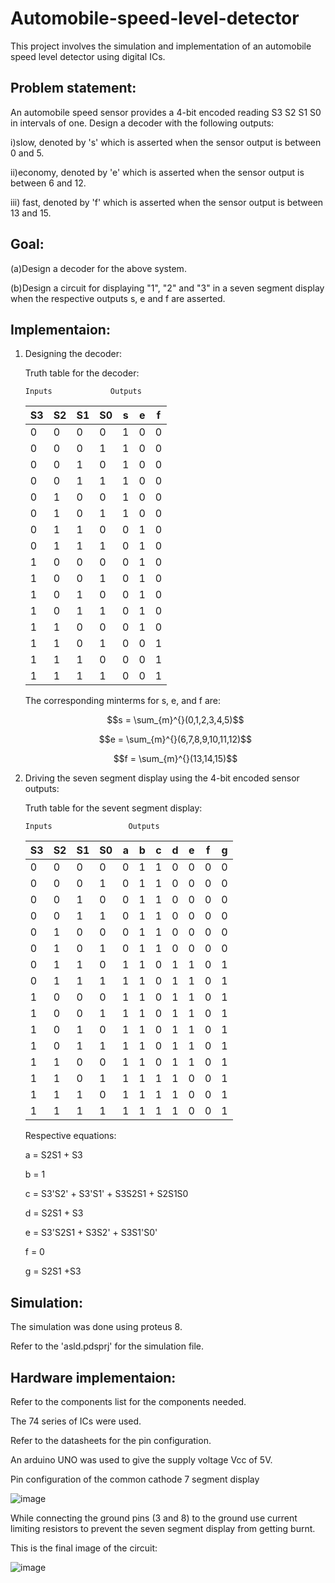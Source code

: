 # Automobile-speed-level-detector
This project involves the simulation and implementation of an automobile speed level detector using digital ICs.

## Problem statement:

An automobile speed sensor provides a 4-bit encoded reading S3 S2 S1 S0 in intervals of one. Design a decoder with the following outputs:

i)slow, denoted by 's' which is asserted when the sensor output is between 0 and 5. 

ii)economy, denoted by 'e' which is asserted when the sensor output is between 6 and 12.

iii) fast, denoted by 'f' which is asserted when the sensor output is between 13 and 15.

## Goal:

(a)Design a decoder for the above system. 

(b)Design a circuit for displaying "1", "2" and "3" in a seven segment display when the respective outputs s, e and f are asserted.

## Implementaion:

1. Designing the decoder:

   Truth table for the decoder:

       Inputs             Outputs      
   
    | S3 | S2 | S1 | S0 | s | e | f |
    |----|----|----|----|---|---|---|
    | 0  | 0  | 0  | 0  | 1 | 0 | 0 |
    | 0  | 0  | 0  | 1  | 1 | 0 | 0 |
    | 0  | 0  | 1  | 0  | 1 | 0 | 0 |
    | 0  | 0  | 1  | 1  | 1 | 0 | 0 |
    | 0  | 1  | 0  | 0  | 1 | 0 | 0 |
    | 0  | 1  | 0  | 1  | 1 | 0 | 0 |
    | 0  | 1  | 1  | 0  | 0 | 1 | 0 |
    | 0  | 1  | 1  | 1  | 0 | 1 | 0 |
    | 1  | 0  | 0  | 0  | 0 | 1 | 0 |
    | 1  | 0  | 0  | 1  | 0 | 1 | 0 |
    | 1  | 0  | 1  | 0  | 0 | 1 | 0 |
    | 1  | 0  | 1  | 1  | 0 | 1 | 0 |
    | 1  | 1  | 0  | 0  | 0 | 1 | 0 |
    | 1  | 1  | 0  | 1  | 0 | 0 | 1 |
    | 1  | 1  | 1  | 0  | 0 | 0 | 1 |
    | 1  | 1  | 1  | 1  | 0 | 0 | 1 |

   The corresponding minterms for s, e, and f are:

   $$s = \sum_{m}^{}(0,1,2,3,4,5)$$

   $$e = \sum_{m}^{}(6,7,8,9,10,11,12)$$

   $$f = \sum_{m}^{}(13,14,15)$$

2. Driving the seven segment display using the 4-bit encoded sensor outputs:

   Truth table for the sevent segment display:

       Inputs                 Outputs

   | S3 | S2 | S1 | S0 | a | b | c | d | e | f | g |
   | -- | -- | -- | -- | - | - | - | - | - | - | - |
   | 0  | 0  | 0  | 0  | 0 | 1 | 1 | 0 | 0 | 0 | 0 |
   | 0  | 0  | 0  | 1  | 0 | 1 | 1 | 0 | 0 | 0 | 0 |
   | 0  | 0  | 1  | 0  | 0 | 1 | 1 | 0 | 0 | 0 | 0 |
   | 0  | 0  | 1  | 1  | 0 | 1 | 1 | 0 | 0 | 0 | 0 |
   | 0  | 1  | 0  | 0  | 0 | 1 | 1 | 0 | 0 | 0 | 0 |
   | 0  | 1  | 0  | 1  | 0 | 1 | 1 | 0 | 0 | 0 | 0 |
   | 0  | 1  | 1  | 0  | 1 | 1 | 0 | 1 | 1 | 0 | 1 |
   | 0  | 1  | 1  | 1  | 1 | 1 | 0 | 1 | 1 | 0 | 1 |
   | 1  | 0  | 0  | 0  | 1 | 1 | 0 | 1 | 1 | 0 | 1 |
   | 1  | 0  | 0  | 1  | 1 | 1 | 0 | 1 | 1 | 0 | 1 |
   | 1  | 0  | 1  | 0  | 1 | 1 | 0 | 1 | 1 | 0 | 1 |
   | 1  | 0  | 1  | 1  | 1 | 1 | 0 | 1 | 1 | 0 | 1 |
   | 1  | 1  | 0  | 0  | 1 | 1 | 0 | 1 | 1 | 0 | 1 |
   | 1  | 1  | 0  | 1  | 1 | 1 | 1 | 1 | 0 | 0 | 1 |
   | 1  | 1  | 1  | 0  | 1 | 1 | 1 | 1 | 0 | 0 | 1 |
   | 1  | 1  | 1  | 1  | 1 | 1 | 1 | 1 | 0 | 0 | 1 |

   Respective equations:

   a = S2S1 + S3
   
   b = 1
   
   c = S3'S2' + S3'S1' + S3S2S1 + S2S1S0
   
   d = S2S1 + S3

   e = S3'S2S1 + S3S2' + S3S1'S0'

   f = 0

   g	= S2S1 +S3

## Simulation:

The simulation was done using proteus 8. 

Refer to the 'asld.pdsprj' for the simulation file.

## Hardware implementaion:

Refer to the components list for the components needed.

The 74 series of ICs were used.

Refer to the datasheets for the pin configuration.

An arduino UNO was used to give the supply voltage Vcc of 5V.

Pin configuration of the common cathode 7 segment display

![image](https://github.com/user-attachments/assets/7558ab17-362e-411a-a97b-f9dc50fe9c23)


While connecting the ground pins (3 and 8) to the ground use current limiting resistors to prevent the seven segment display from getting burnt.

This is the final image of the circuit:

![image](https://github.com/user-attachments/assets/7a23be9a-c7fa-480e-86b2-4e31b3f38a91)




   


   



